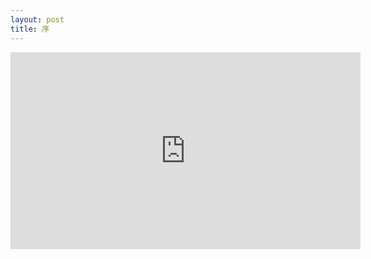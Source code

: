 ```yaml
---
layout: post
title: 序
---
```


<iframe width="560" height="315" src="https://www.youtube.com/embed/F9c_rmuW2hM" frameborder="0" allow="autoplay; encrypted-media" allowfullscreen></iframe>
